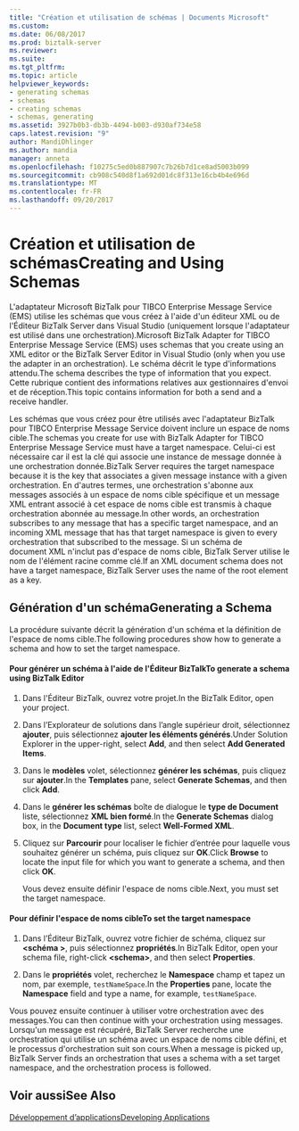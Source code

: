 ```yaml
---
title: "Création et utilisation de schémas | Documents Microsoft"
ms.custom: 
ms.date: 06/08/2017
ms.prod: biztalk-server
ms.reviewer: 
ms.suite: 
ms.tgt_pltfrm: 
ms.topic: article
helpviewer_keywords:
- generating schemas
- schemas
- creating schemas
- schemas, generating
ms.assetid: 3927b0b3-db3b-4494-b003-d930af734e58
caps.latest.revision: "9"
author: MandiOhlinger
ms.author: mandia
manager: anneta
ms.openlocfilehash: f10275c5ed0b887907c7b26b7d1ce8ad5003b099
ms.sourcegitcommit: cb908c540d8f1a692d01dc8f313e16cb4b4e696d
ms.translationtype: MT
ms.contentlocale: fr-FR
ms.lasthandoff: 09/20/2017
---
```

# <a name="creating-and-using-schemas"></a><span data-ttu-id="a9c36-102">Création et utilisation de schémas</span><span class="sxs-lookup"><span data-stu-id="a9c36-102">Creating and Using Schemas</span></span>
<span data-ttu-id="a9c36-103">L'adaptateur Microsoft BizTalk pour TIBCO Enterprise Message Service (EMS) utilise les schémas que vous créez à l'aide d'un éditeur XML ou de l'Éditeur BizTalk Server dans Visual Studio (uniquement lorsque l'adaptateur est utilisé dans une orchestration).</span><span class="sxs-lookup"><span data-stu-id="a9c36-103">Microsoft BizTalk Adapter for TIBCO Enterprise Message Service (EMS) uses schemas that you create using an XML editor or the BizTalk Server Editor in Visual Studio (only when you use the adapter in an orchestration).</span></span> <span data-ttu-id="a9c36-104">Le schéma décrit le type d'informations attendu.</span><span class="sxs-lookup"><span data-stu-id="a9c36-104">The schema describes the type of information that you expect.</span></span> <span data-ttu-id="a9c36-105">Cette rubrique contient des informations relatives aux gestionnaires d'envoi et de réception.</span><span class="sxs-lookup"><span data-stu-id="a9c36-105">This topic contains information for both a send and a receive handler.</span></span>  
  
 <span data-ttu-id="a9c36-106">Les schémas que vous créez pour être utilisés avec l'adaptateur BizTalk pour TIBCO Enterprise Message Service doivent inclure un espace de noms cible.</span><span class="sxs-lookup"><span data-stu-id="a9c36-106">The schemas you create for use with BizTalk Adapter for TIBCO Enterprise Message Service must have a target namespace.</span></span> <span data-ttu-id="a9c36-107">Celui-ci est nécessaire car il est la clé qui associe une instance de message donnée à une orchestration donnée.</span><span class="sxs-lookup"><span data-stu-id="a9c36-107">BizTalk Server requires the target namespace because it is the key that associates a given message instance with a given orchestration.</span></span> <span data-ttu-id="a9c36-108">En d'autres termes, une orchestration s'abonne aux messages associés à un espace de noms cible spécifique et un message XML entrant associé à cet espace de noms cible est transmis à chaque orchestration abonnée au message.</span><span class="sxs-lookup"><span data-stu-id="a9c36-108">In other words, an orchestration subscribes to any message that has a specific target namespace, and an incoming XML message that has that target namespace is given to every orchestration that subscribed to the message.</span></span> <span data-ttu-id="a9c36-109">Si un schéma de document XML n'inclut pas d'espace de noms cible, BizTalk Server utilise le nom de l'élément racine comme clé.</span><span class="sxs-lookup"><span data-stu-id="a9c36-109">If an XML document schema does not have a target namespace, BizTalk Server uses the name of the root element as a key.</span></span>  
  
## <a name="generating-a-schema"></a><span data-ttu-id="a9c36-110">Génération d'un schéma</span><span class="sxs-lookup"><span data-stu-id="a9c36-110">Generating a Schema</span></span>  
 <span data-ttu-id="a9c36-111">La procédure suivante décrit la génération d'un schéma et la définition de l'espace de noms cible.</span><span class="sxs-lookup"><span data-stu-id="a9c36-111">The following procedures show how to generate a schema and how to set the target namespace.</span></span>  
  
#### <a name="to-generate-a-schema-using-biztalk-editor"></a><span data-ttu-id="a9c36-112">Pour générer un schéma à l'aide de l'Éditeur BizTalk</span><span class="sxs-lookup"><span data-stu-id="a9c36-112">To generate a schema using BizTalk Editor</span></span>  
  
1.  <span data-ttu-id="a9c36-113">Dans l'Éditeur BizTalk, ouvrez votre projet.</span><span class="sxs-lookup"><span data-stu-id="a9c36-113">In the BizTalk Editor, open your project.</span></span>  
  
2.  <span data-ttu-id="a9c36-114">Dans l’Explorateur de solutions dans l’angle supérieur droit, sélectionnez **ajouter**, puis sélectionnez **ajouter les éléments générés**.</span><span class="sxs-lookup"><span data-stu-id="a9c36-114">Under Solution Explorer in the upper-right, select **Add**, and then select **Add Generated Items**.</span></span>  
  
3.  <span data-ttu-id="a9c36-115">Dans le **modèles** volet, sélectionnez **générer les schémas**, puis cliquez sur **ajouter**.</span><span class="sxs-lookup"><span data-stu-id="a9c36-115">In the **Templates** pane, select **Generate Schemas**, and then click **Add**.</span></span>  
  
4.  <span data-ttu-id="a9c36-116">Dans le **générer les schémas** boîte de dialogue le **type de Document** liste, sélectionnez **XML bien formé**.</span><span class="sxs-lookup"><span data-stu-id="a9c36-116">In the **Generate Schemas** dialog box, in the **Document type** list, select **Well-Formed XML**.</span></span>  
  
5.  <span data-ttu-id="a9c36-117">Cliquez sur **Parcourir** pour localiser le fichier d’entrée pour laquelle vous souhaitez générer un schéma, puis cliquez sur **OK**.</span><span class="sxs-lookup"><span data-stu-id="a9c36-117">Click **Browse** to locate the input file for which you want to generate a schema, and then click **OK**.</span></span>  
  
     <span data-ttu-id="a9c36-118">Vous devez ensuite définir l'espace de noms cible.</span><span class="sxs-lookup"><span data-stu-id="a9c36-118">Next, you must set the target namespace.</span></span>  
  
#### <a name="to-set-the-target-namespace"></a><span data-ttu-id="a9c36-119">Pour définir l'espace de noms cible</span><span class="sxs-lookup"><span data-stu-id="a9c36-119">To set the target namespace</span></span>  
  
1.  <span data-ttu-id="a9c36-120">Dans l’Éditeur BizTalk, ouvrez votre fichier de schéma, cliquez sur  **\<schéma >**, puis sélectionnez **propriétés**.</span><span class="sxs-lookup"><span data-stu-id="a9c36-120">In BizTalk Editor, open your schema file, right-click **\<schema>**, and then select **Properties**.</span></span>  
  
2.  <span data-ttu-id="a9c36-121">Dans le **propriétés** volet, recherchez le **Namespace** champ et tapez un nom, par exemple, `testNameSpace`.</span><span class="sxs-lookup"><span data-stu-id="a9c36-121">In the **Properties** pane, locate the **Namespace** field and type a name, for example, `testNameSpace`.</span></span>  
  
 <span data-ttu-id="a9c36-122">Vous pouvez ensuite continuer à utiliser votre orchestration avec des messages.</span><span class="sxs-lookup"><span data-stu-id="a9c36-122">You can then continue with your orchestration using messages.</span></span> <span data-ttu-id="a9c36-123">Lorsqu'un message est récupéré, BizTalk Server recherche une orchestration qui utilise un schéma avec un espace de noms cible défini, et le processus d'orchestration suit son cours.</span><span class="sxs-lookup"><span data-stu-id="a9c36-123">When a message is picked up, BizTalk Server finds an orchestration that uses a schema with a set target namespace, and the orchestration process is followed.</span></span>  
  
## <a name="see-also"></a><span data-ttu-id="a9c36-124">Voir aussi</span><span class="sxs-lookup"><span data-stu-id="a9c36-124">See Also</span></span>  
 [<span data-ttu-id="a9c36-125">Développement d’applications</span><span class="sxs-lookup"><span data-stu-id="a9c36-125">Developing Applications</span></span>](../core/developing-applications5.md)